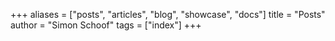 +++
aliases = ["posts", "articles", "blog", "showcase", "docs"]
title = "Posts"
author = "Simon Schoof"
tags = ["index"]
+++
